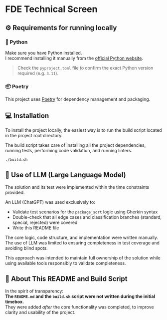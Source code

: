 # FDE Technical Screen

## ⚙️ Requirements for running locally

### 🐍 Python

Make sure you have Python installed.  
I recommend installing it manually from the [official Python website](https://www.python.org/downloads/).

> Check the `pyproject.toml` file to confirm the exact Python version required (e.g. `3.11`).

### 📦 Poetry

This project uses [Poetry](https://python-poetry.org/) for dependency management and packaging.


## 💻 Installation

To install the project locally, the easiest way is to run the build script located in the project root directory.

The build script takes care of installing all the project dependencies, running tests, performing code validation,
and running linters.

```shell
./build.sh
```

## 🤖 Use of LLM (Large Language Model)

The solution and its test were implemented within the time constraints provided.

An LLM (ChatGPT) was used exclusively to:
- Validate test scenarios for the `package_sort` logic using Gherkin syntax
- Double-check that all edge cases and classification branches (standard, special, rejected) were covered
- Write this README file

The core logic, code structure, and implementation were written manually.  
The use of LLM was limited to ensuring completeness in test coverage and avoiding blind spots.

This approach was intended to maintain full ownership of the solution while using available tools responsibly to validate completeness.

## 📄 About This README and Build Script

In the spirit of transparency:  
**The `README.md` and the `build.sh` script were not written during the initial timebox.**  
They were added *after* the core functionality was completed, to improve clarity and usability of the project.

